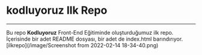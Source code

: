 # kodluyoruz Ilk Repo
---------------------------------------------------------------------
Bu repo **Kodluyoruz** Front-End Eğitiminde oluşturduğumuz ilk repo. İçerisinde bir adet README dosyası, bir adet de index.html barındırıyor.
[ilkrepo](/image/Screenshot from 2022-02-14 18-34-40.png)